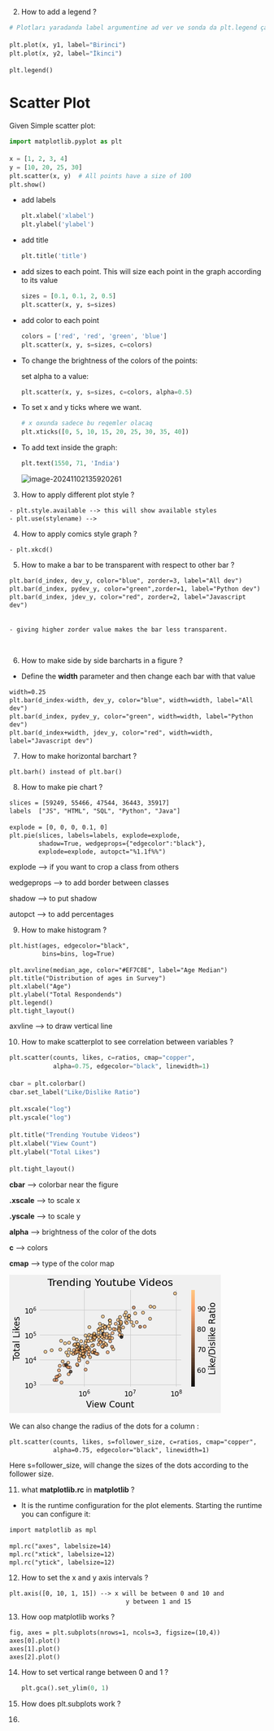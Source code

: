 2. How to add a legend ?

```python
# Plotları yaradanda label argumentine ad ver ve sonda da plt.legend çağır

plt.plot(x, y1, label="Birinci")
plt.plot(x, y2, label="İkinci")

plt.legend()
```

# Scatter Plot

Given Simple scatter plot: 

```python
import matplotlib.pyplot as plt

x = [1, 2, 3, 4]
y = [10, 20, 25, 30]
plt.scatter(x, y)  # All points have a size of 100
plt.show()
```

- add labels

  ```python
  plt.xlabel('xlabel')
  plt.ylabel('ylabel')
  ```

- add title

  ```python
  plt.title('title')
  ```

- add sizes to each point. This will size each point in the graph according to its value

  ```python
  sizes = [0.1, 0.1, 2, 0.5]
  plt.scatter(x, y, s=sizes)
  ```

- add color to each point

  ```python
  colors = ['red', 'red', 'green', 'blue']
  plt.scatter(x, y, s=sizes, c=colors)
  ```

- To change the brightness of the colors of the points:

  set alpha to a value:

  ```python
  plt.scatter(x, y, s=sizes, c=colors, alpha=0.5)
  ```

- To set x and y ticks where we want. 

  ```python
  # x oxunda sadece bu reqemler olacaq 
  plt.xticks([0, 5, 10, 15, 20, 25, 30, 35, 40])
  ```
  
- To add text inside the graph:

  ```python
  plt.text(1550, 71, 'India')
  ```
  
  ![image-20241102135920261](https://p.ipic.vip/77dy9a.png)

3. How to apply different plot style ?

```
- plt.style.available --> this will show available styles
- plt.use(stylename) -->
```

4. How to apply comics style graph ?

```
- plt.xkcd()
```

5. How to make a bar to be transparent with respect to other bar ?

```
plt.bar(d_index, dev_y, color="blue", zorder=3, label="All dev")
plt.bar(d_index, pydev_y, color="green",zorder=1, label="Python dev")
plt.bar(d_index, jdev_y, color="red", zorder=2, label="Javascript dev")


- giving higher zorder value makes the bar less transparent. 
```

<img title="" src="file:///home/haziyevv/Documents/mynotes/figures/bars_zorder.png" alt="" width="377">

6. How to make side by side barcharts in a figure ? 
- Define the **width** parameter and then change each bar with that value

```
width=0.25
plt.bar(d_index-width, dev_y, color="blue", width=width, label="All dev")
plt.bar(d_index, pydev_y, color="green", width=width, label="Python dev")
plt.bar(d_index+width, jdev_y, color="red", width=width, label="Javascript dev")
```

7. How to make horizontal barchart ?

```
plt.barh() instead of plt.bar()
```

8. How to make pie chart ?

```
slices = [59249, 55466, 47544, 36443, 35917]
labels  ["JS", "HTML", "SQL", "Python", "Java"]

explode = [0, 0, 0, 0.1, 0]
plt.pie(slices, labels=labels, explode=explode,
        shadow=True, wedgeprops={"edgecolor":"black"}, 
        explode=explode, autopct="%1.1f%%")
```

explode --> if you want to crop a class from others

wedgeprops --> to add border between classes

shadow --> to put shadow

autopct --> to add percentages

9. How to make histogram ?

```
plt.hist(ages, edgecolor="black", 
         bins=bins, log=True)

plt.axvline(median_age, color="#EF7C8E", label="Age Median")
plt.title("Distribution of ages in Survey")
plt.xlabel("Age")
plt.ylabel("Total Respondends")
plt.legend()
plt.tight_layout()
```

axvline --> to draw vertical line

10. How to make scatterplot to see correlation between variables ? 

```python
plt.scatter(counts, likes, c=ratios, cmap="copper",
            alpha=0.75, edgecolor="black", linewidth=1)

cbar = plt.colorbar()
cbar.set_label("Like/Dislike Ratio")

plt.xscale("log")
plt.yscale("log")

plt.title("Trending Youtube Videos")
plt.xlabel("View Count")
plt.ylabel("Total Likes")

plt.tight_layout()
```

**cbar** --> colorbar near the figure

**.xscale** --> to scale x

**.yscale** --> to scale y

**alpha** --> brightness of the color of the dots

**c** --> colors

**cmap** --> type of the color map

<img title="" src="figures/scatter.png" alt="">

We can also change the radius of the dots for a column :

```
plt.scatter(counts, likes, s=follower_size, c=ratios, cmap="copper",
            alpha=0.75, edgecolor="black", linewidth=1)
```

Here s=follower\_size, will change the sizes of the dots according to the follower size.





11. what **matplotlib.rc** in **matplotlib** ?
* It is the runtime configuration for the plot elements. Starting the runtime you can configure it:

```
import matplotlib as mpl

mpl.rc("axes", labelsize=14)
mpl.rc("xtick", labelsize=12)
mpl.rc("ytick", labelsize=12)
```

12. How to set the x and y axis intervals ?

```
plt.axis([0, 10, 1, 15]) --> x will be between 0 and 10 and 
                                y between 1 and 15 
```

13. How oop matplotlib works ?

```
fig, axes = plt.subplots(nrows=1, ncols=3, figsize=(10,4))
axes[0].plot()
axes[1].plot()
axes[2].plot()
```

14. How to set vertical range between 0 and 1 ?

    ```python
    plt.gca().set_ylim(0, 1)
    ```

15. How does plt.subplots work ?

16. 
